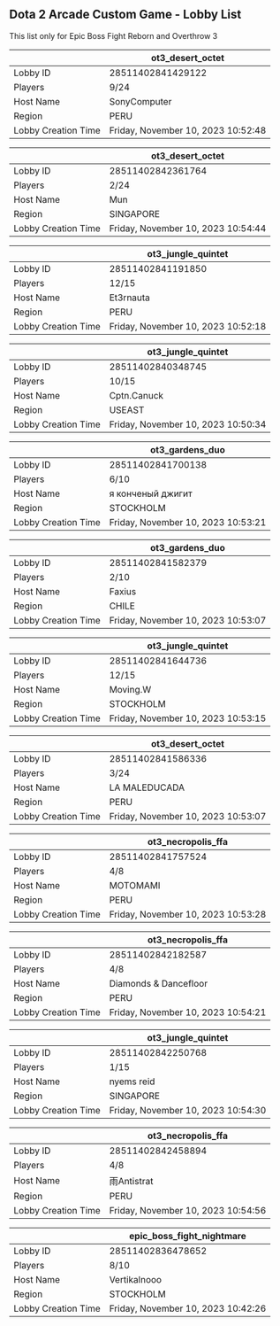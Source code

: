 ## Dota 2 Arcade Custom Game - Lobby List

This list only for Epic Boss Fight Reborn and Overthrow 3

|  | ot3_desert_octet |
| ------ | ------ |
| Lobby ID | 28511402841429122 |
| Players | 9/24 |
| Host Name | SonyComputer |
| Region | PERU |
| Lobby Creation Time | Friday, November 10, 2023 10:52:48 |


|  | ot3_desert_octet |
| ------ | ------ |
| Lobby ID | 28511402842361764 |
| Players | 2/24 |
| Host Name | Mun |
| Region | SINGAPORE |
| Lobby Creation Time | Friday, November 10, 2023 10:54:44 |


|  | ot3_jungle_quintet |
| ------ | ------ |
| Lobby ID | 28511402841191850 |
| Players | 12/15 |
| Host Name | Et3rnauta |
| Region | PERU |
| Lobby Creation Time | Friday, November 10, 2023 10:52:18 |


|  | ot3_jungle_quintet |
| ------ | ------ |
| Lobby ID | 28511402840348745 |
| Players | 10/15 |
| Host Name | Cptn.Canuck |
| Region | USEAST |
| Lobby Creation Time | Friday, November 10, 2023 10:50:34 |


|  | ot3_gardens_duo |
| ------ | ------ |
| Lobby ID | 28511402841700138 |
| Players | 6/10 |
| Host Name | я конченый джигит |
| Region | STOCKHOLM |
| Lobby Creation Time | Friday, November 10, 2023 10:53:21 |


|  | ot3_gardens_duo |
| ------ | ------ |
| Lobby ID | 28511402841582379 |
| Players | 2/10 |
| Host Name | Faxius |
| Region | CHILE |
| Lobby Creation Time | Friday, November 10, 2023 10:53:07 |


|  | ot3_jungle_quintet |
| ------ | ------ |
| Lobby ID | 28511402841644736 |
| Players | 12/15 |
| Host Name | Moving.W |
| Region | STOCKHOLM |
| Lobby Creation Time | Friday, November 10, 2023 10:53:15 |


|  | ot3_desert_octet |
| ------ | ------ |
| Lobby ID | 28511402841586336 |
| Players | 3/24 |
| Host Name | LA MALEDUCADA |
| Region | PERU |
| Lobby Creation Time | Friday, November 10, 2023 10:53:07 |


|  | ot3_necropolis_ffa |
| ------ | ------ |
| Lobby ID | 28511402841757524 |
| Players | 4/8 |
| Host Name | MOTOMAMI |
| Region | PERU |
| Lobby Creation Time | Friday, November 10, 2023 10:53:28 |


|  | ot3_necropolis_ffa |
| ------ | ------ |
| Lobby ID | 28511402842182587 |
| Players | 4/8 |
| Host Name | Diamonds & Dancefloor |
| Region | PERU |
| Lobby Creation Time | Friday, November 10, 2023 10:54:21 |


|  | ot3_jungle_quintet |
| ------ | ------ |
| Lobby ID | 28511402842250768 |
| Players | 1/15 |
| Host Name | nyems reid |
| Region | SINGAPORE |
| Lobby Creation Time | Friday, November 10, 2023 10:54:30 |


|  | ot3_necropolis_ffa |
| ------ | ------ |
| Lobby ID | 28511402842458894 |
| Players | 4/8 |
| Host Name | 雨Antistrat |
| Region | PERU |
| Lobby Creation Time | Friday, November 10, 2023 10:54:56 |


|  | epic_boss_fight_nightmare |
| ------ | ------ |
| Lobby ID | 28511402836478652 |
| Players | 8/10 |
| Host Name | Vertikalnooo |
| Region | STOCKHOLM |
| Lobby Creation Time | Friday, November 10, 2023 10:42:26 |


